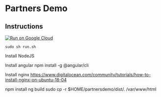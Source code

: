 # Partners Demo

## Instructions

[![Run on Google
Cloud](https://deploy.cloud.run/button.svg)](https://ssh.cloud.google.com/cloudshell/editor?cloudshell_git_repo=https://github.com/mdnurakmal/partnersdemo.git&cloudshell_image=gcr.io/cloudrun/button&shellonly=true)

```
sudo sh run.sh
```


Install NodeJS

Install angular
npm install -g @angular/cli

Install nginx
https://www.digitalocean.com/community/tutorials/how-to-install-nginx-on-ubuntu-18-04

npm install
ng build 
sudo cp -r $HOME/partnersdemo/dist/. /var/www/html